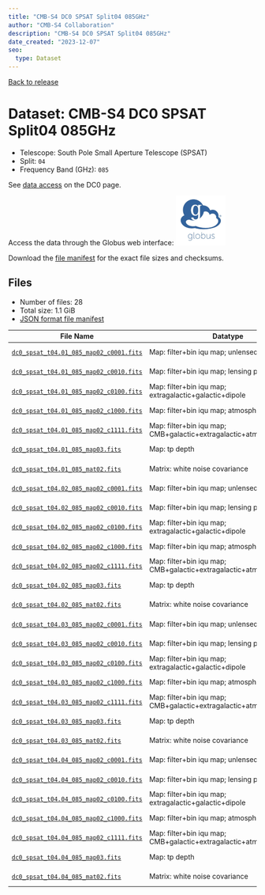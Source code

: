 ```yaml
---
title: "CMB-S4 DC0 SPSAT Split04 085GHz"
author: "CMB-S4 Collaboration"
description: "CMB-S4 DC0 SPSAT Split04 085GHz"
date_created: "2023-12-07"
seo:
  type: Dataset
---
```


[Back to release](./dc0.html#datasets)

# Dataset: CMB-S4 DC0 SPSAT Split04 085GHz

- Telescope: South Pole Small Aperture Telescope (SPSAT)
- Split: `04`
- Frequency Band (GHz): `085`

See [data access](./dc0.html#data-access) on the DC0 page.

Access the data through the Globus web interface: [![Download via Globus](images/globus-logo.png)](https://app.globus.org/file-manager?origin_id=c9dc477a-3db5-4946-874d-a5dc7efcabcf&origin_path=%2Fdatareleases%2Fdc0%2Fmission%2Fspsat%2Fsplit04%2F085%2F)

Download the [file manifest](https://g-9fdb0b.6b7bd8.0ec8.data.globus.org/datareleases/dc0/mission/spsat/split04/085/manifest.json) for the exact file sizes and checksums.

## Files

- Number of files: 28
- Total size: 1.1 GiB
- [JSON format file manifest](https://g-9fdb0b.6b7bd8.0ec8.data.globus.org/datareleases/dc0/mission/spsat/split04/085/manifest.json)

|                                                                                File Name                                                                                 |                               Datatype                               |   Size   |
| ------------------------------------------------------------------------------------------------------------------------------------------------------------------------ | -------------------------------------------------------------------- | -------- |
| [`dc0_spsat_t04.01_085_map02_c0001.fits`](https://g-9fdb0b.6b7bd8.0ec8.data.globus.org/datareleases/dc0/mission/spsat/split04/085/dc0_spsat_t04.01_085_map02_c0001.fits) | Map: filter+bin iqu map; unlensed primary CMB                        | 36.0 MiB |
| [`dc0_spsat_t04.01_085_map02_c0010.fits`](https://g-9fdb0b.6b7bd8.0ec8.data.globus.org/datareleases/dc0/mission/spsat/split04/085/dc0_spsat_t04.01_085_map02_c0010.fits) | Map: filter+bin iqu map; lensing perturbation                        | 36.0 MiB |
| [`dc0_spsat_t04.01_085_map02_c0100.fits`](https://g-9fdb0b.6b7bd8.0ec8.data.globus.org/datareleases/dc0/mission/spsat/split04/085/dc0_spsat_t04.01_085_map02_c0100.fits) | Map: filter+bin iqu map; extragalactic+galactic+dipole               | 36.0 MiB |
| [`dc0_spsat_t04.01_085_map02_c1000.fits`](https://g-9fdb0b.6b7bd8.0ec8.data.globus.org/datareleases/dc0/mission/spsat/split04/085/dc0_spsat_t04.01_085_map02_c1000.fits) | Map: filter+bin iqu map; atmosphere+noise                            | 36.0 MiB |
| [`dc0_spsat_t04.01_085_map02_c1111.fits`](https://g-9fdb0b.6b7bd8.0ec8.data.globus.org/datareleases/dc0/mission/spsat/split04/085/dc0_spsat_t04.01_085_map02_c1111.fits) | Map: filter+bin iqu map; CMB+galactic+extragalactic+atmosphere+noise | 36.0 MiB |
| [`dc0_spsat_t04.01_085_map03.fits`](https://g-9fdb0b.6b7bd8.0ec8.data.globus.org/datareleases/dc0/mission/spsat/split04/085/dc0_spsat_t04.01_085_map03.fits)             | Map: tp depth                                                        | 24.0 MiB |
| [`dc0_spsat_t04.01_085_mat02.fits`](https://g-9fdb0b.6b7bd8.0ec8.data.globus.org/datareleases/dc0/mission/spsat/split04/085/dc0_spsat_t04.01_085_mat02.fits)             | Matrix: white noise covariance                                       | 72.0 MiB |
| [`dc0_spsat_t04.02_085_map02_c0001.fits`](https://g-9fdb0b.6b7bd8.0ec8.data.globus.org/datareleases/dc0/mission/spsat/split04/085/dc0_spsat_t04.02_085_map02_c0001.fits) | Map: filter+bin iqu map; unlensed primary CMB                        | 36.0 MiB |
| [`dc0_spsat_t04.02_085_map02_c0010.fits`](https://g-9fdb0b.6b7bd8.0ec8.data.globus.org/datareleases/dc0/mission/spsat/split04/085/dc0_spsat_t04.02_085_map02_c0010.fits) | Map: filter+bin iqu map; lensing perturbation                        | 36.0 MiB |
| [`dc0_spsat_t04.02_085_map02_c0100.fits`](https://g-9fdb0b.6b7bd8.0ec8.data.globus.org/datareleases/dc0/mission/spsat/split04/085/dc0_spsat_t04.02_085_map02_c0100.fits) | Map: filter+bin iqu map; extragalactic+galactic+dipole               | 36.0 MiB |
| [`dc0_spsat_t04.02_085_map02_c1000.fits`](https://g-9fdb0b.6b7bd8.0ec8.data.globus.org/datareleases/dc0/mission/spsat/split04/085/dc0_spsat_t04.02_085_map02_c1000.fits) | Map: filter+bin iqu map; atmosphere+noise                            | 36.0 MiB |
| [`dc0_spsat_t04.02_085_map02_c1111.fits`](https://g-9fdb0b.6b7bd8.0ec8.data.globus.org/datareleases/dc0/mission/spsat/split04/085/dc0_spsat_t04.02_085_map02_c1111.fits) | Map: filter+bin iqu map; CMB+galactic+extragalactic+atmosphere+noise | 36.0 MiB |
| [`dc0_spsat_t04.02_085_map03.fits`](https://g-9fdb0b.6b7bd8.0ec8.data.globus.org/datareleases/dc0/mission/spsat/split04/085/dc0_spsat_t04.02_085_map03.fits)             | Map: tp depth                                                        | 24.0 MiB |
| [`dc0_spsat_t04.02_085_mat02.fits`](https://g-9fdb0b.6b7bd8.0ec8.data.globus.org/datareleases/dc0/mission/spsat/split04/085/dc0_spsat_t04.02_085_mat02.fits)             | Matrix: white noise covariance                                       | 72.0 MiB |
| [`dc0_spsat_t04.03_085_map02_c0001.fits`](https://g-9fdb0b.6b7bd8.0ec8.data.globus.org/datareleases/dc0/mission/spsat/split04/085/dc0_spsat_t04.03_085_map02_c0001.fits) | Map: filter+bin iqu map; unlensed primary CMB                        | 36.0 MiB |
| [`dc0_spsat_t04.03_085_map02_c0010.fits`](https://g-9fdb0b.6b7bd8.0ec8.data.globus.org/datareleases/dc0/mission/spsat/split04/085/dc0_spsat_t04.03_085_map02_c0010.fits) | Map: filter+bin iqu map; lensing perturbation                        | 36.0 MiB |
| [`dc0_spsat_t04.03_085_map02_c0100.fits`](https://g-9fdb0b.6b7bd8.0ec8.data.globus.org/datareleases/dc0/mission/spsat/split04/085/dc0_spsat_t04.03_085_map02_c0100.fits) | Map: filter+bin iqu map; extragalactic+galactic+dipole               | 36.0 MiB |
| [`dc0_spsat_t04.03_085_map02_c1000.fits`](https://g-9fdb0b.6b7bd8.0ec8.data.globus.org/datareleases/dc0/mission/spsat/split04/085/dc0_spsat_t04.03_085_map02_c1000.fits) | Map: filter+bin iqu map; atmosphere+noise                            | 36.0 MiB |
| [`dc0_spsat_t04.03_085_map02_c1111.fits`](https://g-9fdb0b.6b7bd8.0ec8.data.globus.org/datareleases/dc0/mission/spsat/split04/085/dc0_spsat_t04.03_085_map02_c1111.fits) | Map: filter+bin iqu map; CMB+galactic+extragalactic+atmosphere+noise | 36.0 MiB |
| [`dc0_spsat_t04.03_085_map03.fits`](https://g-9fdb0b.6b7bd8.0ec8.data.globus.org/datareleases/dc0/mission/spsat/split04/085/dc0_spsat_t04.03_085_map03.fits)             | Map: tp depth                                                        | 24.0 MiB |
| [`dc0_spsat_t04.03_085_mat02.fits`](https://g-9fdb0b.6b7bd8.0ec8.data.globus.org/datareleases/dc0/mission/spsat/split04/085/dc0_spsat_t04.03_085_mat02.fits)             | Matrix: white noise covariance                                       | 72.0 MiB |
| [`dc0_spsat_t04.04_085_map02_c0001.fits`](https://g-9fdb0b.6b7bd8.0ec8.data.globus.org/datareleases/dc0/mission/spsat/split04/085/dc0_spsat_t04.04_085_map02_c0001.fits) | Map: filter+bin iqu map; unlensed primary CMB                        | 36.0 MiB |
| [`dc0_spsat_t04.04_085_map02_c0010.fits`](https://g-9fdb0b.6b7bd8.0ec8.data.globus.org/datareleases/dc0/mission/spsat/split04/085/dc0_spsat_t04.04_085_map02_c0010.fits) | Map: filter+bin iqu map; lensing perturbation                        | 36.0 MiB |
| [`dc0_spsat_t04.04_085_map02_c0100.fits`](https://g-9fdb0b.6b7bd8.0ec8.data.globus.org/datareleases/dc0/mission/spsat/split04/085/dc0_spsat_t04.04_085_map02_c0100.fits) | Map: filter+bin iqu map; extragalactic+galactic+dipole               | 36.0 MiB |
| [`dc0_spsat_t04.04_085_map02_c1000.fits`](https://g-9fdb0b.6b7bd8.0ec8.data.globus.org/datareleases/dc0/mission/spsat/split04/085/dc0_spsat_t04.04_085_map02_c1000.fits) | Map: filter+bin iqu map; atmosphere+noise                            | 36.0 MiB |
| [`dc0_spsat_t04.04_085_map02_c1111.fits`](https://g-9fdb0b.6b7bd8.0ec8.data.globus.org/datareleases/dc0/mission/spsat/split04/085/dc0_spsat_t04.04_085_map02_c1111.fits) | Map: filter+bin iqu map; CMB+galactic+extragalactic+atmosphere+noise | 36.0 MiB |
| [`dc0_spsat_t04.04_085_map03.fits`](https://g-9fdb0b.6b7bd8.0ec8.data.globus.org/datareleases/dc0/mission/spsat/split04/085/dc0_spsat_t04.04_085_map03.fits)             | Map: tp depth                                                        | 24.0 MiB |
| [`dc0_spsat_t04.04_085_mat02.fits`](https://g-9fdb0b.6b7bd8.0ec8.data.globus.org/datareleases/dc0/mission/spsat/split04/085/dc0_spsat_t04.04_085_mat02.fits)             | Matrix: white noise covariance                                       | 72.0 MiB |
